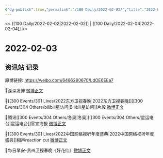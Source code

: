 ```yaml
---
{"dg-publish":true,"permalink":"/100 Daily/2022-02-03/","title":"2022-02-03","created":"2022-12-22T15:59:05.000+08:00","updated":"2023-04-11T14:46:34.000+08:00"}
---
```



<< [[100 Daily/2022-02-02\|2022-02-02]] | [[100 Daily/2022-02-04\|2022-02-04]] >>

# 2022-02-03

## 资讯站 记录

原博链接: https://weibo.com/6466290670/LdOE6EEa7

💫深深发博 [微博正文](https://m.weibo.cn/6466290670/4732902807438107)

💫[[300 Events/301 Lives/2022东方卫视春晚\|2022东方卫视春晚]][[300 Events/304 Others/bilibili星访问\|Bilibili星访问]]片段 [微博正文](https://m.weibo.cn/6466290670/4732764194080990)

💫腾讯[[300 Events/304 Others/冬奥\|冬奥]][[300 Events/304 Others/星运电台\|星运电台]]官宣海报 [微博正文](https://m.weibo.cn/6466290670/4732742845862841)

💫[[300 Events/301 Lives/2022中国网络视听年度盛典\|2022中国网络视听年度盛典]]相声reaction cut [微博正文](https://m.weibo.cn/6466290670/4732733521134105)

💫每日早安-贵州卫视春晚《好花红》[微博正文](https://m.weibo.cn/6466290670/4732714060613780)
